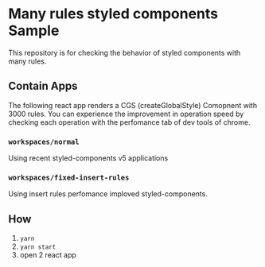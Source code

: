 # Many rules styled components Sample

This repository is for checking the behavior of styled components with many rules.

## Contain Apps

The following react app renders a CGS (createGlobalStyle) Comopnent with 3000 rules.
You can experience the improvement in operation speed by checking each operation with the perfomance tab of dev tools of chrome.

### `workspaces/normal` 

Using recent styled-components v5 applications

### `workspaces/fixed-insert-rules`

Using insert rules perfomance imploved styled-components.

## How

1. `yarn`
2. `yarn start`
3. open 2 react app 
